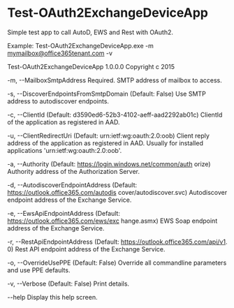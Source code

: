 # Test-OAuth2ExchangeDeviceAppSimple test app to call AutoD, EWS and Rest with OAuth2.Example: Test-OAuth2ExchangeDeviceApp.exe -m mymailbox@office365tenant.com -vTest-OAuth2ExchangeDeviceApp 1.0.0.0Copyright c  2015  -m, --MailboxSmtpAddress                 Required. SMTP address of mailbox to                                           access.  -s, --DiscoverEndpointsFromSmtpDomain    (Default: False) Use SMTP address to                                           autodiscover endpoints.  -c, --ClientId                           (Default:                                           d3590ed6-52b3-4102-aeff-aad2292ab01c)                                           ClientId of the application as                                           registered in AAD.  -u, --ClientRedirectUri                  (Default: urn:ietf:wg:oauth:2.0:oob)                                           Client reply address of the                                           application as registered in AAD.                                           Usually for installed applications                                           'urn:ietf:wg:oauth:2.0:oob'.  -a, --Authority                          (Default:                                           https://login.windows.net/common/auth                                           orize) Authority address of the                                           Authorization Server.  -d, --AutodiscoverEndpointAddress        (Default:                                           https://outlook.office365.com/autodis                                           cover/autodiscover.svc) Autodiscover                                           endpoint address of the Exchange                                           Service.  -e, --EwsApiEndpointAddress              (Default:                                           https://outlook.office365.com/ews/exc                                           hange.asmx) EWS Soap endpoint                                           address of the Exchange Service.  -r, --RestApiEndpointAddress             (Default:                                           https://outlook.office365.com/api/v1.                                           0) Rest API endpoint address of the                                           Exchange Service.  -o, --OverrideUsePPE                     (Default: False) Override all                                           commandline parameters and use PPE                                           defaults.  -v, --Verbose                            (Default: False) Print details.  --help                                   Display this help screen.